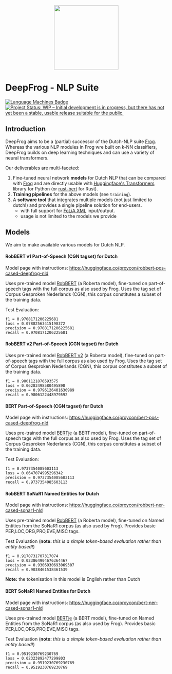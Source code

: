 <div align="center">
  <img src="https://raw.githubusercontent.com/proycon/deepfrog/master/logo.png" width="200" />
</div>

# DeepFrog - NLP Suite

[![Language Machines Badge](http://applejack.science.ru.nl/lamabadge.php/deepfrog)](http://applejack.science.ru.nl/languagemachines/)
[![Project Status: WIP – Initial development is in progress, but there has not yet been a stable, usable release suitable for the public.](https://www.repostatus.org/badges/latest/wip.svg)](https://www.repostatus.org/#wip)


## Introduction

DeepFrog aims to be a (partial) successor of the Dutch-NLP suite [Frog](https://languagemachines.github.io/frog).
Whereas the various NLP modules in Frog wre built on k-NN classifiers, DeepFrog builds on deep learning techniques and
can use a variety of neural transformers.

Our deliverables are multi-faceted:

1. Fine-tuned neural network **models** for Dutch NLP that can be compared with [Frog](https://languagemachines.github.io/frog) and are
    directly usable with [Huggingface's Transformers](https://github.com/huggingface/transformers) library for Python (or
    [rust-bert](https://github.com/guillaume-be/rust-bert) for Rust).
2. **Training pipelines** for the above models (see ``training``).
3. A **software tool** that integrates multiple models (not just limited to dutch!) and provides a single pipeline solution for end-users.
    * with full support for [FoLiA XML](https://proycon.github.io/folia) input/output.
    * usage is not limited to the models we provide

## Models

We aim to make available various models for Dutch NLP.

#### RobBERT v1 Part-of-Speech (CGN tagset) for Dutch

Model page with instructions: https://huggingface.co/proycon/robbert-pos-cased-deepfrog-nld

Uses pre-trained model [RobBERT](https://people.cs.kuleuven.be/~pieter.delobelle/robbert/) (a Roberta model), fine-tuned on
part-of-speech tags with the full corpus as also used by Frog. Uses the tag set of Corpus Gesproken Nederlands (CGN), this
corpus constitutes a subset of the training data.

Test Evaluation:

```
f1 = 0.9708171206225681
loss = 0.07882563415198372
precision = 0.9708171206225681
recall = 0.9708171206225681
```

#### RobBERT v2 Part-of-Speech (CGN tagset) for Dutch

Uses pre-trained model [RobBERT v2](https://people.cs.kuleuven.be/~pieter.delobelle/robbert/) (a Roberta model), fine-tuned on
part-of-speech tags with the full corpus as also used by Frog. Uses the tag set of Corpus Gesproken Nederlands (CGN), this
corpus constitutes a subset of the training data.

```
f1 = 0.9801121876593575
loss = 0.06283498580495898
precision = 0.9796126401630989
recall = 0.9806122448979592
```

#### BERT Part-of-Speech (CGN tagset) for Dutch

Model page with instructions: https://huggingface.co/proycon/bert-pos-cased-deepfrog-nld

Uses pre-trained model [BERTje](https://github.com/wietsedv/bertje) (a BERT model), fine-tuned on
part-of-speech tags with the full corpus as also used by Frog. Uses the tag set of Corpus Gesproken Nederlands (CGN), this
corpus constitutes a subset of the training data.

Test Evaluation:

```
f1 = 0.9737354085603113
loss = 0.0647074995296342
precision = 0.9737354085603113
recall = 0.9737354085603113
```

#### RobBERT SoNaR1 Named Entities for Dutch

Model page with instructions: https://huggingface.co/proycon/robbert-ner-cased-sonar1-nld

Uses pre-trained model [RobBERT](https://people.cs.kuleuven.be/~pieter.delobelle/robbert/) (a Roberta model), fine-tuned on
Named Entities from the SoNaR1 corpus (as also used by Frog). Provides basic PER,LOC,ORG,PRO,EVE,MISC tags.


Test Evaluation (**note:** *this is a simple token-based evaluation rather than entity based!*)

```
f1 = 0.9170731707317074
loss = 0.023864904676364467
precision = 0.9306930693069307
recall = 0.9038461538461539
```

**Note:** the tokenisation in this model is English rather than Dutch

#### BERT SoNaR1 Named Entities for Dutch

Model page with instructions: https://huggingface.co/proycon/bert-ner-cased-sonar1-nld

Uses pre-trained model [BERTje](https://github.com/wietsedv/bertje) (a BERT model), fine-tuned on
Named Entities from the SoNaR1 corpus (as also used by Frog). Provides basic PER,LOC,ORG,PRO,EVE,MISC tags.

Test Evaluation (**note:** *this is a simple token-based evaluation rather than entity based!*)

```
f1 = 0.9519230769230769
loss = 0.02323892477299803
precision = 0.9519230769230769
recall = 0.9519230769230769
```
